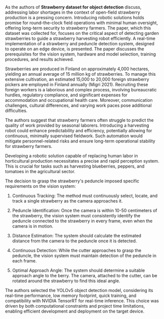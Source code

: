 As the authors of **Strawberry dataset for object detection** discuss, addressing labor shortages in the context of open-field strawberry production is a pressing concern. Introducing robotic solutions holds promise for round-the-clock field operations with minimal human oversight, offering long-term security to strawberry farmers. The paper, which this dataset was collected for, focuses on the critical aspect of detecting garden strawberries to guide a strawberry harvesting robot efficiently. A real-time implementation of a strawberry and peduncle detection system, designed to operate on an edge device, is presented. The paper discusses the prerequisites for the vision system, hardware and model selection, training procedures, and results achieved.

Strawberries are produced in Finland on approximately 4,000 hectares, yielding an annual average of 15 million kg of strawberries. To manage this extensive cultivation, an estimated 15,000 to 20,000 foreign strawberry pickers are employed in Finland annually (Migri 2021). Recruiting these foreign workers is a laborious and complex process, involving bureaucratic hurdles, regulatory compliance, and significant expenses for accommodation and occupational health care. Moreover, communication challenges, cultural differences, and varying work paces pose additional difficulties.

The authors suggest that strawberry farmers often struggle to predict the quality of work provided by seasonal laborers. Introducing a harvesting robot could enhance predictability and efficiency, potentially allowing for continuous, minimally supervised fieldwork. Such automation would mitigate personnel-related risks and ensure long-term operational stability for strawberry farmers.

Developing a robotic solution capable of replacing human labor in horticultural production necessitates a precise and rapid perception system. This is crucial for tasks such as harvesting blueberries, peppers, and tomatoes in the agricultural sector.

The decision to grasp the strawberry's peduncle imposed specific requirements on the vision system:

1. Continuous Tracking: The method must continuously select, locate, and track a single strawberry as the camera approaches it.

2. Peduncle Identification: Once the camera is within 10-50 centimeters of the strawberry, the vision system must consistently identify the peduncle connected to the strawberry in every frame, even when the camera is in motion.

3. Distance Estimation: The system should calculate the estimated distance from the camera to the peduncle once it is detected.

4. Continuous Detection: While the cutter approaches to grasp the peduncle, the vision system must maintain detection of the peduncle in each frame.

5. Optimal Approach Angle: The system should determine a suitable approach angle to the berry. The camera, attached to the cutter, can be rotated around the strawberry to find this ideal angle.

The authors selected the YOLOv5 object detection model, considering its real-time performance, low memory footprint, quick training, and compatibility with NVIDIA TensorRT for real-time inference. This choice was driven by both computational constraints and project time limitations, enabling efficient development and deployment on the target device.